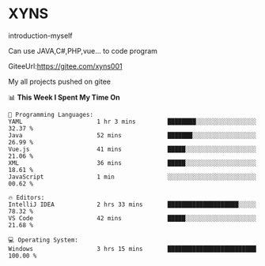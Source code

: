 # XYNS
introduction-myself

Can use JAVA,C#,PHP,vue... to code program

GiteeUrl:https://gitee.com/xyns001

My all projects pushed on gitee

<!--START_SECTION:waka-->
📊 **This Week I Spent My Time On** 

```text
💬 Programming Languages: 
YAML                     1 hr 3 mins         ████████░░░░░░░░░░░░░░░░░   32.37 % 
Java                     52 mins             ███████░░░░░░░░░░░░░░░░░░   26.99 % 
Vue.js                   41 mins             █████░░░░░░░░░░░░░░░░░░░░   21.06 % 
XML                      36 mins             █████░░░░░░░░░░░░░░░░░░░░   18.61 % 
JavaScript               1 min               ░░░░░░░░░░░░░░░░░░░░░░░░░   00.62 % 

🔥 Editors: 
IntelliJ IDEA            2 hrs 33 mins       ████████████████████░░░░░   78.32 % 
VS Code                  42 mins             █████░░░░░░░░░░░░░░░░░░░░   21.68 % 

💻 Operating System: 
Windows                  3 hrs 15 mins       █████████████████████████   100.00 % 
```


<!--END_SECTION:waka-->
